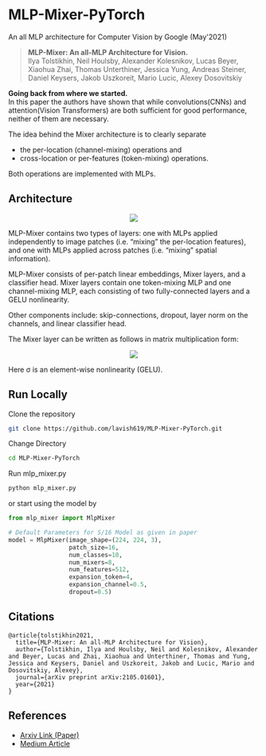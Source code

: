 # MLP-Mixer-PyTorch
An all MLP architecture for Computer Vision by Google (May'2021)
> **MLP-Mixer: An all-MLP Architecture for Vision.** <br> Ilya Tolstikhin, Neil Houlsby, Alexander Kolesnikov, Lucas Beyer, Xiaohua Zhai, Thomas Unterthiner, Jessica Yung, Andreas Steiner, Daniel Keysers, Jakob Uszkoreit, Mario Lucic, Alexey Dosovitskiy

**Going back from where we started.**  
In this paper the authors have shown that while convolutions(CNNs) and attention(Vision Transformers) are both sufficient for good performance, neither of them are necessary. 

The idea behind the Mixer architecture is to clearly separate 
- the per-location (channel-mixing) operations and
- cross-location or per-features (token-mixing) operations.

Both operations are implemented with MLPs.

## Architecture
<p align = "center">
<img src="./images/architecture.png">
</p>

MLP-Mixer contains two types of layers: one with MLPs applied independently to
image patches (i.e. “mixing” the per-location features), and one with MLPs applied across patches (i.e. “mixing” spatial information).

MLP-Mixer consists of per-patch linear embeddings, Mixer layers, and a classifier head. Mixer layers contain one token-mixing MLP and one channel-mixing MLP, each consisting of two fully-connected layers and a GELU nonlinearity. 

Other components include: skip-connections, dropout, layer norm on the channels, and linear classifier head.

The Mixer layer can be written as follows in matrix multiplication form:
<p align="center"><img src="./images/equation.png"></p>


Here σ is an element-wise nonlinearity (GELU).

## Run Locally
Clone the repository
```bash
git clone https://github.com/lavish619/MLP-Mixer-PyTorch.git
```
Change Directory
```bash
cd MLP-Mixer-PyTorch
```
Run mlp_mixer.py
```bash
python mlp_mixer.py
```
or start using the model by

```python
from mlp_mixer import MlpMixer

# Default Parameters for S/16 Model as given in paper
model = MlpMixer(image_shape=(224, 224, 3),
                 patch_size=16,
                 num_classes=10,
                 num_mixers=8,
                 num_features=512,
                 expansion_token=4,
                 expansion_channel=0.5,
                 dropout=0.5)
```

## Citations
```
@article{tolstikhin2021,
  title={MLP-Mixer: An all-MLP Architecture for Vision},
  author={Tolstikhin, Ilya and Houlsby, Neil and Kolesnikov, Alexander and Beyer, Lucas and Zhai, Xiaohua and Unterthiner, Thomas and Yung, Jessica and Keysers, Daniel and Uszkoreit, Jakob and Lucic, Mario and Dosovitskiy, Alexey},
  journal={arXiv preprint arXiv:2105.01601},
  year={2021}
}
```
## References
- [Arxiv Link (Paper)](https://arxiv.org/abs/2105.01601)
- [Medium Article](https://medium.com/@nabil.madali/an-all-mlp-architecture-for-vision-7e7e1270fd33)
